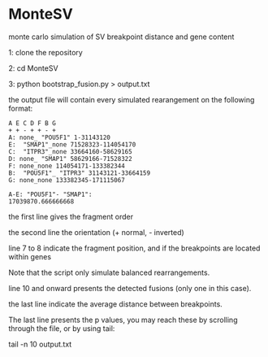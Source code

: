 # MonteSV
monte carlo simulation of SV breakpoint distance and gene content

1: clone the repository

2: cd MonteSV

3: python bootstrap_fusion.py > output.txt


the output file will contain every simulated rearangement on the following format:

```
A E C D F B G
+ + - + + - +
A: none_ "POU5F1" 1-31143120
E:  "SMAP1"_none 71528323-114054170
C:  "ITPR3"_none 33664160-58629165
D: none_ "SMAP1" 58629166-71528322
F: none_none 114054171-133382344
B:  "POU5F1"_ "ITPR3" 31143121-33664159
G: none_none 133382345-171115067

A-E: "POU5F1"- "SMAP1":
17039870.666666668
```

the first line gives the fragment order

the second line the orientation (+ normal, - inverted)

line 7 to 8 indicate the fragment position, and if the breakpoints are located within genes

Note that the script only simulate balanced rearrangements.

line 10 and onward presents the detected fusions (only one in this case).

the last line indicate the average distance between breakpoints.


The last line presents the p values, you may reach these by scrolling through the file, or by using tail:

tail -n 10 output.txt

